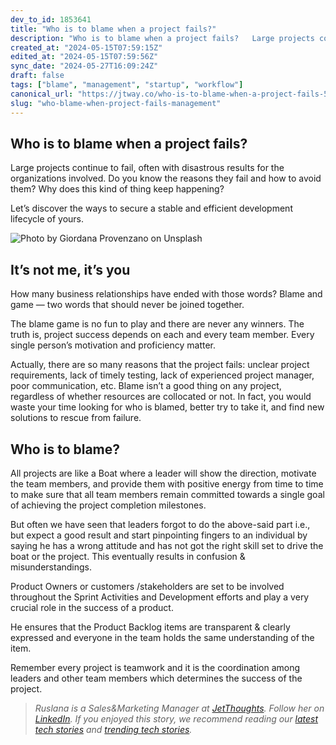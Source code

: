 ```yaml
---
dev_to_id: 1853641
title: "Who is to blame when a project fails?"
description: "Who is to blame when a project fails?   Large projects continue to fail, often with..."
created_at: "2024-05-15T07:59:15Z"
edited_at: "2024-05-15T07:59:56Z"
sync_date: "2024-05-27T16:09:24Z"
draft: false
tags: ["blame", "management", "startup", "workflow"]
canonical_url: "https://jtway.co/who-is-to-blame-when-a-project-fails-595d683da73d"
slug: "who-blame-when-project-fails-management"
---
```


## Who is to blame when a project fails?

Large projects continue to fail, often with disastrous results for the organizations involved. Do you know the reasons they fail and how to avoid them? Why does this kind of thing keep happening?

Let’s discover the ways to secure a stable and efficient development lifecycle of yours.

![Photo by [Giordana Provenzano](https://unsplash.com/@giordanaa_p?utm_source=unsplash&utm_medium=referral&utm_content=creditCopyText) on[ Unsplash](https://unsplash.com/s/photos/boat?utm_source=unsplash&utm_medium=referral&utm_content=creditCopyText)](https://cdn-images-1.medium.com/max/3200/0*u5XgaUnGlPuBa6fw)

## It’s not me, it’s you

How many business relationships have ended with those words? Blame and game — two words that should never be joined together.

The blame game is no fun to play and there are never any winners. The truth is, project success depends on each and every team member. Every single person’s motivation and proficiency matter.

Actually, there are so many reasons that the project fails: unclear project requirements, lack of timely testing, lack of experienced project manager, poor communication, etc. Blame isn’t a good thing on any project, regardless of whether resources are collocated or not. In fact, you would waste your time looking for who is blamed, better try to take it, and find new solutions to rescue from failure.

## Who is to blame?

All projects are like a Boat where a leader will show the direction, motivate the team members, and provide them with positive energy from time to time to make sure that all team members remain committed towards a single goal of achieving the project completion milestones.

But often we have seen that leaders forgot to do the above-said part i.e., but expect a good result and start pinpointing fingers to an individual by saying he has a wrong attitude and has not got the right skill set to drive the boat or the project. This eventually results in confusion & misunderstandings.

Product Owners or customers /stakeholders are set to be involved throughout the Sprint Activities and Development efforts and play a very crucial role in the success of a product.

He ensures that the Product Backlog items are transparent & clearly expressed and everyone in the team holds the same understanding of the item.

Remember every project is teamwork and it is the coordination among leaders and other team members which determines the success of the project.
>  *Ruslana is a Sales&Marketing Manager at [JetThoughts](https://www.jetthoughts.com/). Follow her on [LinkedIn](https://www.linkedin.com/in/ruslana-brykaliuk-970016135/).*
>  *If you enjoyed this story, we recommend reading our [latest tech stories](https://jtway.co/latest) and [trending tech stories](https://jtway.co/trending).*

